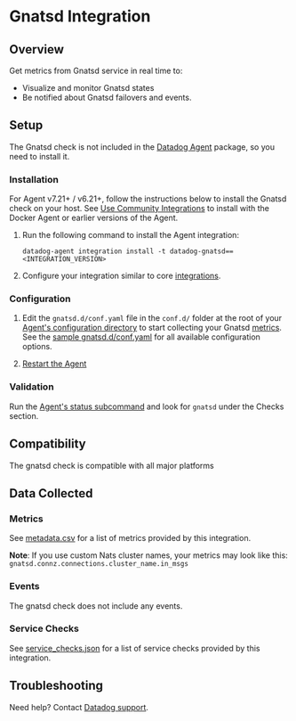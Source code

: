 # Gnatsd Integration

## Overview

Get metrics from Gnatsd service in real time to:

- Visualize and monitor Gnatsd states
- Be notified about Gnatsd failovers and events.

## Setup

The Gnatsd check is not included in the [Datadog Agent][2] package, so you need to install it.

### Installation

For Agent v7.21+ / v6.21+, follow the instructions below to install the Gnatsd check on your host. See [Use Community Integrations][3] to install with the Docker Agent or earlier versions of the Agent.

1. Run the following command to install the Agent integration:

   ```shell
   datadog-agent integration install -t datadog-gnatsd==<INTEGRATION_VERSION>
   ```

2. Configure your integration similar to core [integrations][4].

### Configuration

1. Edit the `gnatsd.d/conf.yaml` file in the `conf.d/` folder at the root of your [Agent's configuration directory][6] to start collecting your Gnatsd [metrics](#metrics). See the [sample gnatsd.d/conf.yaml][7] for all available configuration options.

2. [Restart the Agent][8]

### Validation

Run the [Agent's status subcommand][9] and look for `gnatsd` under the Checks section.

## Compatibility

The gnatsd check is compatible with all major platforms

## Data Collected

### Metrics

See [metadata.csv][10] for a list of metrics provided by this integration.

**Note**: If you use custom Nats cluster names, your metrics may look like this:
`gnatsd.connz.connections.cluster_name.in_msgs`

### Events

The gnatsd check does not include any events.

### Service Checks

See [service_checks.json][12] for a list of service checks provided by this integration.

## Troubleshooting

Need help? Contact [Datadog support][11].


[2]: /account/settings/agent/latest
[3]: https://docs.datadoghq.com/agent/guide/use-community-integrations/
[4]: https://docs.datadoghq.com/getting_started/integrations/
[6]: https://docs.datadoghq.com/agent/guide/agent-configuration-files/#agent-configuration-directory
[7]: https://github.com/DataDog/integrations-extras/blob/master/gnatsd/datadog_checks/gnatsd/data/conf.yaml.example
[8]: https://docs.datadoghq.com/agent/guide/agent-commands/#start-stop-and-restart-the-agent
[9]: https://docs.datadoghq.com/agent/guide/agent-commands/#service-status
[10]: https://github.com/DataDog/datadog-sdk-testing/blob/master/lib/config/metadata.csv
[11]: https://docs.datadoghq.com/help/
[12]: https://github.com/DataDog/integrations-extras/blob/master/gnatsd/assets/service_checks.json
